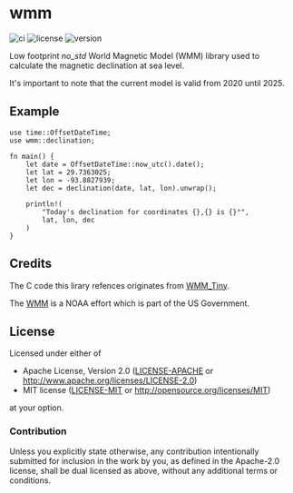 # wmm

![ci](https://github.com/sevenseas-io/wmm/workflows/ci/badge.svg)
![license](https://img.shields.io/badge/license-MIT%20or%20Apache--2-brightgreen)
![version](https://img.shields.io/crates/v/wmm.svg)

Low footprint *no_std* World Magnetic Model (WMM) library used to calculate the magnetic declination at sea level.

It's important to note that the current model is valid from 2020 until 2025.

## Example

```
use time::OffsetDateTime;
use wmm::declination;

fn main() {
    let date = OffsetDateTime::now_utc().date();
    let lat = 29.7363025;
    let lon = -93.8827939;
    let dec = declination(date, lat, lon).unwrap();

    println!(
        "Today's declination for coordinates {},{} is {}°",
        lat, lon, dec
    )
}
```

## Credits

The C code this lirary refences originates from [WMM_Tiny](https://github.com/miniwinwm/WMM_Tiny).

The [WMM](https://www.ngdc.noaa.gov/geomag/WMM/) is a NOAA effort which is part of the US Government.

## License

Licensed under either of

- Apache License, Version 2.0 ([LICENSE-APACHE](LICENSE-APACHE) or
  http://www.apache.org/licenses/LICENSE-2.0)
- MIT license ([LICENSE-MIT](LICENSE-MIT) or http://opensource.org/licenses/MIT)

at your option.

### Contribution

Unless you explicitly state otherwise, any contribution intentionally submitted
for inclusion in the work by you, as defined in the Apache-2.0 license, shall be
dual licensed as above, without any additional terms or conditions.
